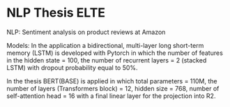 # NLP Thesis ELTE

NLP: Sentiment analysis on product reviews at Amazon

Models: 
In the application a bidirectional, multi-layer long short-term memory (LSTM) is developed with Pytorch in which the number of features in the hidden state = 100, the number of recurrent layers = 2 (stacked LSTM) with dropout probability equal to 50%.

In the thesis BERT(BASE) is applied in which total parameters = 110M, the number of layers (Transformers block) = 12, hidden size = 768, number of self-attention head = 16 with a final linear layer for the projection into R2.
